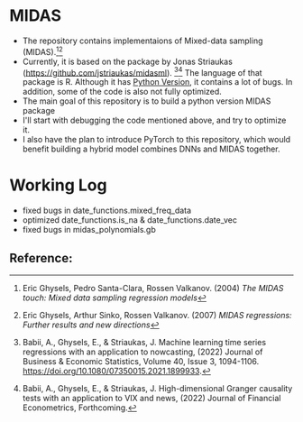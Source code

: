 # MIDAS
* The repository contains implementaions of Mixed-data sampling (MIDAS).[^1][^2]
* Currently, it is based on the package by Jonas Striaukas (https://github.com/jstriaukas/midasml). [^3][^4] The language of that package is R. Although it has [Python Version](https://github.com/jstriaukas/midasmlpy), it contains a lot of bugs. In addition, some of the code is also not fully optimized.
* The main goal of this repository is to build a python version MIDAS package
* I'll start with debugging the code mentioned above, and try to optimize it. 
* I also have the plan to introduce PyTorch to this repository, which would benefit building a hybrid model combines DNNs and MIDAS together. 

# Working Log
* fixed bugs in date_functions.mixed_freq_data
* optimized date_functions.is_na & date_functions.date_vec
* fixed bugs in midas_polynomials.gb


## Reference:
[^1]: Eric Ghysels, Pedro Santa-Clara, Rossen Valkanov. (2004)  *The MIDAS touch: Mixed data sampling regression models*
[^2]: Eric Ghysels, Arthur Sinko, Rossen Valkanov. (2007) *MIDAS regressions: Further results and new directions*
[^3]: Babii, A., Ghysels, E., & Striaukas, J. Machine learning time series regressions with an application to nowcasting, (2022) Journal of Business & Economic Statistics, Volume 40, Issue 3, 1094-1106. https://doi.org/10.1080/07350015.2021.1899933. 
[^4]: Babii, A., Ghysels, E., & Striaukas, J. High-dimensional Granger causality tests with an application to VIX and news, (2022) Journal of Financial Econometrics, Forthcoming. 
